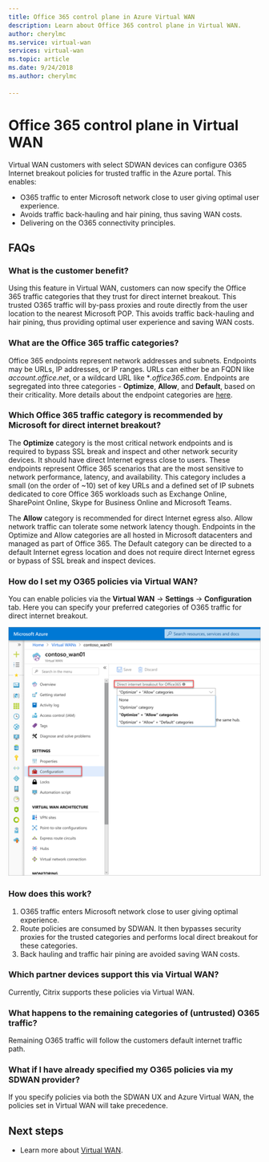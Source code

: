 ```yaml
---
title: Office 365 control plane in Azure Virtual WAN
description: Learn about Office 365 control plane in Virtual WAN.
author: cherylmc
ms.service: virtual-wan
services: virtual-wan
ms.topic: article
ms.date: 9/24/2018
ms.author: cherylmc

---
```

# Office 365 control plane in Virtual WAN

Virtual WAN customers with select SDWAN devices can configure O365 Internet breakout policies for trusted traffic in the Azure portal. This enables:
- O365 traffic to enter Microsoft network close to user giving optimal user experience.
- Avoids traffic back-hauling and hair pining, thus saving WAN costs.
- Delivering on the O365 connectivity principles.

## FAQs
### What is the customer benefit?
Using this feature in Virtual WAN, customers can now specify the Office 365 traffic categories that they trust for direct internet breakout. This trusted O365 traffic will by-pass proxies and route directly from the user location to the nearest Microsoft POP. This avoids traffic back-hauling and hair pining, thus providing optimal user experience and saving WAN costs. 

### What are the Office 365 traffic categories?
Office 365 endpoints represent network addresses and subnets. Endpoints may be URLs, IP addresses, or IP ranges. URLs can either be an FQDN like *account.office.net*, or a wildcard URL like **.office365.com*. Endpoints are segregated into three categories - **Optimize**, **Allow**, and **Default**, based on their criticality. More details about the endpoint categories are [here](https://docs.microsoft.com/office365/enterprise/office-365-network-connectivity-principles#BKMK_Categories).

### Which Office 365 traffic category is recommended by Microsoft for direct internet breakout?
The **Optimize** category is the most critical network endpoints and is required to bypass SSL break and inspect and other network security devices. It should have direct Internet egress close to users. These endpoints represent Office 365 scenarios that are the most sensitive to network performance, latency, and availability. This category includes a small (on the order of ~10) set of key URLs and a defined set of IP subnets dedicated to core Office 365 workloads such as Exchange Online, SharePoint Online, Skype for Business Online and Microsoft Teams. 

The **Allow** category is recommended for direct Internet egress also. Allow network traffic can tolerate some network latency though. Endpoints in the Optimize and Allow categories are all hosted in Microsoft datacenters and managed as part of Office 365. The Default category can be directed to a default Internet egress location and does not require direct Internet egress or bypass of SSL break and inspect devices.

### How do I set my O365 policies via Virtual WAN?
You can enable policies via the **Virtual WAN** -> **Settings** -> **Configuration** tab. Here you can specify your preferred categories of O365 traffic for direct internet breakout.

![Configure Office 365 control plane in Virtual WAN](media/virtual-wan-office365-overview/configure-office365-control-plane.png)

### How does this work?

1.	O365 traffic enters Microsoft network close to user giving optimal experience.
2.	Route policies are consumed by SDWAN. It then bypasses security proxies for the trusted categories and performs local direct breakout for these categories.
3.	Back hauling and traffic hair pining are avoided saving WAN costs.

### Which partner devices support this via Virtual WAN?
Currently, Citrix supports these policies via Virtual WAN.

### What happens to the remaining categories of (untrusted) O365 traffic?
Remaining O365 traffic will follow the customers default internet traffic path.

###	What if I have already specified my O365 policies via my SDWAN provider?
If you specify policies via both the SDWAN UX and Azure Virtual WAN, the policies set in Virtual WAN will take precedence.

## Next steps
- Learn more about [Virtual WAN](virtual-wan-about.md).